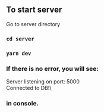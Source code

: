 ## To start server

Go to server directory

### `cd server`
### `yarn dev`

### If there is no error, you will see:
Server listening on port: 5000\
Connected to DB!\
### in console.
